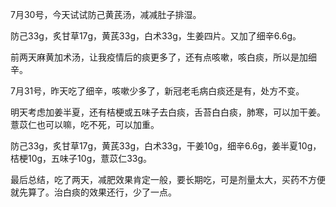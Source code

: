 7月30号，今天试试防己黄芪汤，减减肚子排湿。

防己33g，炙甘草17g，黄芪33g，白术33g，生姜四片。又加了细辛6.6g。

前两天麻黄加术汤，让我疫情后的痰更多了，还有点咳嗽，咳白痰，所以是加细辛。

7月31号，昨天吃了细辛，咳嗽少多了，新冠老毛病白痰还是有，处方不变。

明天考虑加姜半夏，还有桔梗或五味子去白痰，舌苔白白痰，肺寒，可以加干姜。薏苡仁也可以嘛，吃不死，可以加重。

防己33g，炙甘草17g，黄芪33g，白术33g，干姜10g，细辛6.6g，姜半夏10g，桔梗10g，五味子10g，薏苡仁33g。

最后总结，吃了两天，减肥效果肯定一般，要长期吃，可是剂量太大，买药不方便就先算了。治白痰的效果还行，少了一点。